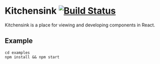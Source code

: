 # Kitchensink [![Build Status](https://travis-ci.com/DispatchMe/kitchen.svg?token=7DnfFXz6whApK5gDqzDM&branch=master)](https://travis-ci.com/DispatchMe/kitchen)
Kitchensink is a place for viewing and developing components in React.

## Example
```
cd examples
npm install && npm start
```
